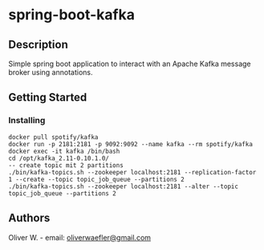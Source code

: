 # spring-boot-kafka

## Description

Simple spring boot application to interact with an Apache Kafka message broker using annotations.

## Getting Started

### Installing

```
docker pull spotify/kafka
docker run -p 2181:2181 -p 9092:9092 --name kafka --rm spotify/kafka
docker exec -it kafka /bin/bash
cd /opt/kafka_2.11-0.10.1.0/
-- create topic mit 2 partitions
./bin/kafka-topics.sh --zookeeper localhost:2181 --replication-factor 1 --create --topic topic_job_queue --partitions 2
./bin/kafka-topics.sh --zookeeper localhost:2181 --alter --topic topic_job_queue --partitions 2
```

## Authors

Oliver W. - email: oliverwaefler@gmail.com
